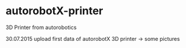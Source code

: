 # autorobotX-printer
3D Printer from autorobotics

30.07.2015 upload first data of autorobotX 3D printer -> some pictures
